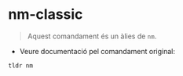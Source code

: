 # nm-classic

> Aquest comandament és un àlies de `nm`.

- Veure documentació pel comandament original:

`tldr nm`
